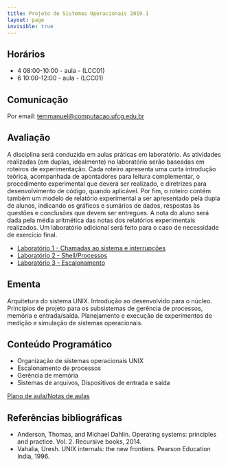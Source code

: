 ```yaml
---
title: Projeto de Sistemas Operacionais 2019.1
layout: page
invisible: true
---
```


## Horários

* 4 08:00-10:00 - aula - (LCC01)
* 6 10:00-12:00 - aula - (LCC01)

## Comunicação

Por email: temmanuel@computacao.ufcg.edu.br

## Avaliação
A disciplina será conduzida em aulas práticas em laboratório. As atividades realizadas (em duplas, idealmente) no laboratório serão baseadas em roteiros de experimentação. Cada roteiro apresenta uma curta introdução teórica, acompanhada de apontadores para leitura complementar, o procedimento experimental que deverá ser realizado, e diretrizes para desenvolvimento de código, quando aplicável. Por fim, o roteiro contém também um modelo de relatório experimental a ser apresentado pela dupla de alunos, indicando os gráficos e sumários de dados, respostas às questões e conclusões que devem ser entregues. A nota do aluno será dada pela média aritmética das notas dos relatórios experimentais realizados. Um laboratório adicional será feito para o caso de necessidade de exercício final.

* [Laboratório 1 - Chamadas ao sistema e interrupções](https://docs.google.com/document/d/1x_yi5PgRNoQxBWAmdQx_tJ38tZ16jLbWSapsmFUG1gA/edit?usp=sharing)
* [Laboratório 2 - Shell/Processos](https://docs.google.com/document/d/1p5RN0nVpTxBbd86dMRYDeVz4fIx4nh4D030j-QnS2no/edit?usp=sharing)
* [Laboratório 3 - Escalonamento](https://docs.google.com/spreadsheets/d/1gC_khNMHmAWb9mvmR5vZBTMeWLskW1wJtGGDOv5PO24/edit?usp=sharing)

## Ementa
Arquitetura do sistema UNIX. Introdução ao desenvolvido para o núcleo. Princípios de projeto para os subsistemas de gerência de processos, memória e entrada/saída. Planejamento e execução de experimentos de medição e simulação de sistemas operacionais.

## Conteúdo Programático

* Organização de sistemas operacionais UNIX
* Escalonamento de processos
* Gerência de memória
* Sistemas de arquivos, Dispositivos de entrada e saída

[Plano de aula/Notas de aulas](https://docs.google.com/spreadsheets/d/1gC_khNMHmAWb9mvmR5vZBTMeWLskW1wJtGGDOv5PO24/edit?usp=sharing)

## Referências bibliográficas

* Anderson, Thomas, and Michael Dahlin. Operating systems: principles and practice. Vol. 2. Recursive books, 2014.
* Vahalia, Uresh. UNIX internals: the new frontiers. Pearson Education India, 1996.
